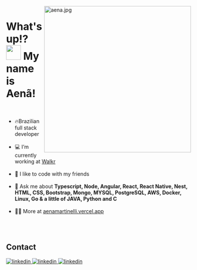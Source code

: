 <img align="right" width="400" src="https://raw.githubusercontent.com/gist/Aenewsss/8f3314fe6fac231c6b4c13d7763177aa/raw/094fbe211023a7e358a273a99e35f2a9a40eccd5/readmecard.svg" alt="aena.jpg"/>
 
<h1 align="left">What's up!? <img width="40" src="https://raw.githubusercontent.com/kaueMarques/kaueMarques/master/hi.gif" /> My name is Aenã!</h1>

<br />

<section>
  <ul>
   <li>🔥Brazilian full stack developer</li>
   <br />
   <li>💻 I’m currently working at <a target="_blank" href="https://walkr.app/">Walkr</a></li>
   <br />
   <li>🤝 I like to code with my friends</li>
   <br />
   <li>💬 Ask me about <strong> Typescript, Node, Angular, React, React Native, Nest, HTML, CSS, Bootstrap, Mongo, MYSQL, PostgreSQL, AWS, Docker, Linux, Go & a little     of JAVA, Python and C </strong></li>
   <br />
   <li>👨‍💻 More at <a target="_blank" href="https://aenamartinelli.vercel.app">aenamartinelli.vercel.app</a></li>
  </ul>
</section>

<br />
<br />

<section>
  <h2>Contact</h2>
  <a href="https://www.linkedin.com/in/aen%C3%A3-eloi-martinelli" target="_blank">
    <img src="https://img.shields.io/badge/aenamartinelli-0077B5?style=for-the-badge&logo=linkedin&logoColor=white" alt="linkedin">
  </a>
  <a href="https://aenamartinelli.vercel.app" target="_blank" >
    <img src="https://img.shields.io/badge/aenamartinelli-000000?style=for-the-badge&logo=About.me&logoColor=white" alt="linkedin">
  </a>
  <a href="https://www.instagram.com/aenewsss/" target="_blank">
    <img src="https://img.shields.io/badge/aenewsss-E4405F?style=for-the-badge&logo=instagram&logoColor=white" alt="linkedin">
  </a>
</section>
